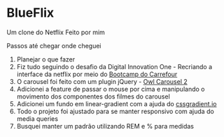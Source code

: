 # BlueFlix
Um clone do Netflix Feito por mim

Passos até chegar onde cheguei
1. Planejar o que fazer
2. Fiz tudo seguindo o desafio da Digital Innovation One - Recriando a interface da netflix  por meio do [Bootcamp do Carrefour](https://web.dio.me/track/carrefour-web-developer)
3. O carousel foi feito com um plugin jQuery - [Owl Carousel 2](https://owlcarousel2.github.io/OwlCarousel2/)
4. Adicionei a feature de passar o mouse por cima e manipulando o movimento dos componentes dos filmes do carousel
5. Adicionei um fundo em linear-gradient com a ajuda do [cssgradient.io](https://cssgradient.io/)
6. Todo o projeto foi ajustado para se manter responsivo com ajuda do media queries
7. Busquei manter um padrão utilizando REM e % para medidas
